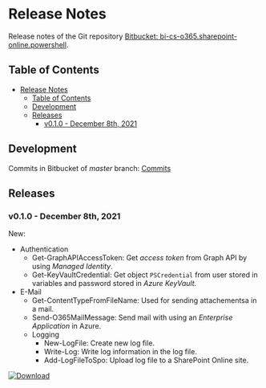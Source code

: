 # Release Notes

Release notes of the Git repository [Bitbucket: bi-cs-o365.sharepoint-online.powershell](https://bitbucket.biscrum.com/projects/SPO/repos/bi-cs-o365.sharepoint-online.powershell/).

## Table of Contents
- [Release Notes](#release-notes)
  - [Table of Contents](#table-of-contents)
  - [Development](#development)
  - [Releases](#releases)
    - [v0.1.0 - December 8th, 2021](#v010---december-8th-2021)

## Development

Commits in Bitbucket of *master* branch: [Commits](https://bitbucket.biscrum.com/projects/SPO/repos/bi-cs-o365.sharepoint-online.powershell/commits)

## Releases 

### v0.1.0 - December 8th, 2021

New:

- Authentication
    - Get-GraphAPIAccessToken: Get *access token* from Graph API by using *Managed Identity*.
    - Get-KeyVaultCredential: Get object `PSCredential` from user stored in variables and password stored in *Azure KeyVault*.
- E-Mail
    - Get-ContentTypeFromFileName: Used for sending attachementsa in a mail.
    - Send-O365MailMessage: Send mail with using an *Enterprise Application* in Azure.
  - Logging
    - New-LogFile: Create new log file.
    - Write-Log: Write log information in the log file.
    - Add-LogFileToSpo: Upload log file to a SharePoint Online site.

[![Download]]((release/Boehringer.ITEDS.SharePoint.PowerShell.zip))

<!-- Shields -->
[Download]: https://img.shields.io/badge/Download-Boehringer.ITEDS.SharePoint.PowerShell-blue?style=flat-square